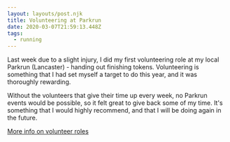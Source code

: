 ```yaml
---
layout: layouts/post.njk
title: Volunteering at Parkrun
date: 2020-03-07T21:59:13.448Z
tags:
  - running
---
```

Last week due to a slight injury, I did my first volunteering role at my local Parkrun (Lancaster) - handing out finishing tokens. Volunteering is something that I had set myself a target to do this year, and it was thoroughly rewarding.

Without the volunteers that give their time up every week, no Parkrun events would be possible, so it felt great to give back some of my time. It's something that I would highly recommend, and that I will be doing again in the future.

[More info on volunteer roles](https://support.parkrun.com/hc/en-us/articles/200566523)